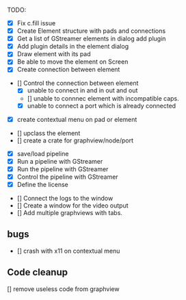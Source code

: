 TODO:

- [x] Fix c.fill issue
- [x] Create Element structure with pads and connections
- [x] Get a list of GStreamer elements in dialog add plugin
- [x] Add plugin details in the element dialog
- [x] Draw element with its pad
- [x] Be able to move the element on Screen
- [x] Create connection between element
- [] Control the connection between element
  - [x] unable to connect in and in out and out
  - [] unable to connnec element with incompatible caps.
  - [x] unable to connect a port which is already connected
- [x] create contextual menu on pad or element
- [] upclass the element
- [] create a crate for graphview/node/port
- [x] save/load pipeline
- [x] Run a pipeline with GStreamer
- [x] Run the pipeline with GStreamer
- [x] Control the pipeline with GStreamer
- [x] Define the license
- [] Connect the logs to the window
- [] Create a window for the video output
- [] Add multiple graphviews with tabs.

## bugs

- [] crash with x11 on contextual menu

## Code cleanup

[] remove useless code from graphview
